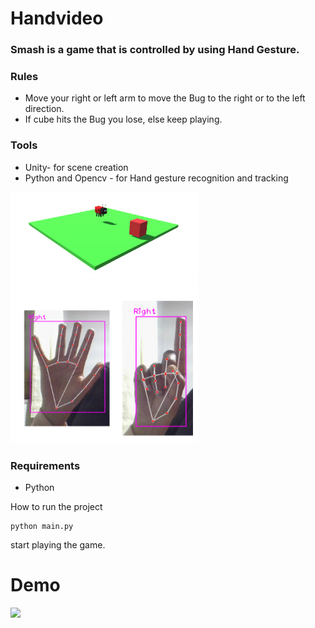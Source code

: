 # Handvideo

### Smash is a game that is controlled by using Hand Gesture.
### Rules
- Move your right or left arm to move the Bug to the right or to the left direction.
- If cube hits the Bug you lose, else keep playing.
### Tools
- Unity- for scene creation
- Python and Opencv - for Hand gesture recognition and tracking

<p float="left">
<img src="https://github.com/Sofanit/HandVideo/blob/main/scene.png" width="300" />
<img src="https://github.com/Sofanit/HandVideo/blob/main/hand.png" width="300"/>

</p>



### Requirements
- Python

How to run the project
~~~
python main.py
~~~
start playing the game.
# Demo
<img src="https://github.com/Sofanit/HandVideo/blob/main/ezgif.com-gif-maker.gif" width="200"/>
